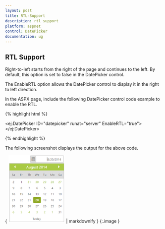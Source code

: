 ```yaml
---
layout: post
title: RTL-Support
description: rtl support
platform: aspnet
control: DatePicker
documentation: ug
---
```


## RTL Support

Right-to-left starts from the right of the page and continues to the left. By default, this option is set to false in the DatePicker control. 

The EnableRTL option allows the DatePicker control to display it in the right to left direction.

In the ASPX page, include the following DatePicker control code example to enable the RTL.

{% highlight html %}



<ej:DatePicker ID="datepicker" runat="server"  EnableRTL="true"></ej:DatePicker>





{% endhighlight %}



The following screenshot displays the output for the above code.

{ ![](RTL-Support_images/RTL-Support_img1.png) | markdownify }
{:.image }


